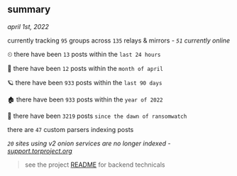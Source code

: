 
## summary
_april 1st, 2022_

currently tracking `95` groups across `135` relays & mirrors - _`51` currently online_

⏲ there have been `13` posts within the `last 24 hours`

🦈 there have been `12` posts within the `month of april`

🪐 there have been `933` posts within the `last 90 days`

🏚 there have been `933` posts within the `year of 2022`

🦕 there have been `3219` posts `since the dawn of ransomwatch`

there are `47` custom parsers indexing posts

_`20` sites using v2 onion services are no longer indexed - [support.torproject.org](https://support.torproject.org/onionservices/v2-deprecation/)_

> see the project [README](https://github.com/thetanz/ransomwatch#ransomwatch--) for backend technicals
